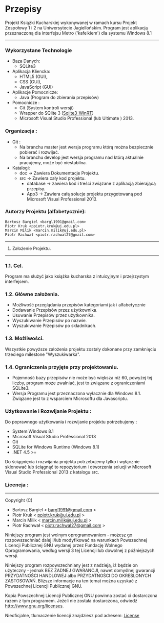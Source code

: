  Przepisy 
==============

Projekt Książki Kucharskiej wykonywanej w ramach kursu Projekt Zespołowy 1 i 2 na Uniwersytecie Jagiellońskim. Program jest aplikacją przeznaczoną dla interfejsu Metro ('kafelkiem') dla systemu Windows 8.1

-------------------------------

### Wykorzystane Technologie ###

* Baza Danych:
	* SQLite3
* Aplikacja Kliencka:
	* HTML5 (GUI),
	* CSS (GUI),
	* JavaScript (GUI)
* Aplikacje Pomocnicze:
	* Java (Program do zbierania przepisów)
* Pomocnicze : 
	* Git (System kontroli wersji)   
	* Wrapper do SQlite 3 ([Sqlite3-WinRT](https://github.com/doo/SQLite3-WinRT "Sqlite3-WinRT"))
	* Microsoft Visual Studio Professional (lub Ultimate ) 2013.
	
### Organizacja : 

* Git :
	* Na branchu master jest wersja programu którą można bezpiecznie pobierać i rozwijać.
	* Na branchu develop jest wersja programu nad którą aktualnie pracujemy, może być niestabilna.
* Katalogi:
	* doc -> Zawiera Dokumentacje Projektu.
	* src -> Zawiera cały kod projektu.
		*  database -> zawiera kod i treści związane z aplikacją zbierającą przepisy.
		*  App3 -> Zawiera całą solucje projektu przygotowaną pod Microsoft Visual Professional 2013.
	
### Autorzy Projektu (alfabetycznie):
	Bartosz Bargiel <bargl1991@gmail.com>
	Piotr Kruk <ppiotr.kruk@uj.edu.pl>
	Marcin Milik <marcin.milik@uj.edu.pl>
	Piotr Rachwał <piotr.rachwal27@gmail.com>

---



1. Założenie Projektu.
-----------------------

### 1.1. Cel.

Program ma służyć jako książka kucharska z intuicyjnym i przejrzystym interfejsem.

### 1.2. Główne założenia. 

* Możliwość przeglądania przepisów kategoriami jak i alfabetycznie
* Dodawanie Przepisów przez użytkownika.
* Usuwanie Przepisów przez użytkownika.
* Wyszukiwanie Przepisów po nazwie.
* Wyszukiwanie Przepisów po składnikach.

### 1.3. Możliwości.

Wszystkie powyższe założenia projektu zostały dokonane przy zamknięciu trzeciego milestone "Wyszukiwarka".

### 1.4. Ograniczenia przyjęte przy projektowaniu.

* Pojemność bazy przepisów nie może być większa niż 60, powyżej tej liczby, program może zwalniać, jest to związane z ograniczeniami SQLite3. 
* Wersja Programu jest przeznaczona wyłacznie dla Windows 8.1. Związane jest to z wsparciem Microsoftu dla Javascriptu.

### Użytkowanie i Rozwijanie Projektu :

Do poprawnego użytkowania i rozwijanie projektu potrzebujemy : 

* System Windows 8.1
* Microsoft Visual Studio Professional 2013
* Git
* SQLite for Windows Runtime (Windows 8.1)
* .NET 4.5 >=

Do ściągnięcia i rozwijania projektu potrzebujemy tylko i wyłącznie sklonować lub ściągnąć to repozytorium i otworzenia solucji w Microsoft Visual Studio Professional 2013 z katalogu src.


### Licencja : 

-------------------------------------------------

Copyright (C)

* 	Bartosz Bargiel < <bargl1991@gmail.com> >
*	Piotr Kruk < <ppiotr.kruk@uj.edu.pl> >
*	Marcin Milik < <marcin.milik@uj.edu.pl> >
*	Piotr Rachwał < <piotr.rachwal27@gmail.com>	>

Niniejszy program jest wolnym oprogramowaniem - możesz go rozpowszechniać dalej
i/lub modyfikować na warunkach Powszechnej Licencji Publicznej GNU wydanej przez
Fundację Wolnego Oprogramowania, według wersji 3 tej Licencji lub dowolnej
z późniejszych wersji.

Niniejszy program rozpowszechniany jest z nadzieją, iż będzie on użyteczny - jednak
BEZ ŻADNEJ GWARANCJI, nawet domyślnej gwarancji PRZYDATNOŚCI HANDLOWEJ
albo PRZYDATNOŚCI DO OKREŚLONYCH ZASTOSOWAŃ. Bliższe informacje na ten temat
można uzyskać z Powszechnej Licencji Publicznej GNU.

Kopia Powszechnej Licencji Publicznej GNU powinna zostać ci dostarczona razem
z tym programem. Jeżeli nie została dostarczona, odwiedź http://www.gnu.org/licenses.

Nieoficjalne, tłumaczenie licencji znajdziesz pod adresem: [License](http://itlaw.computerworld.pl/index.php/gpl-3/)

